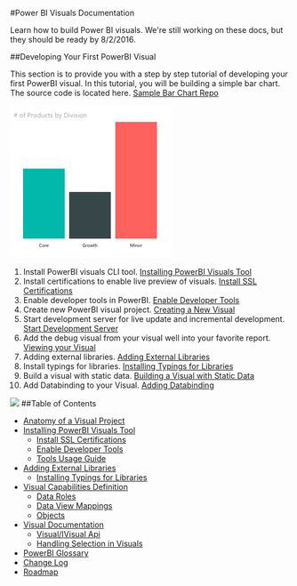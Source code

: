 #Power BI Visuals Documentation

Learn how to build Power BI visuals. We're still working on these docs, but they should be ready by 8/2/2016.
 
##Developing Your First PowerBI Visual
 
This section is to provide you with a step by step tutorial of developing your first PowerBI visual.
In this tutorial, you will be building a simple bar chart. The source code is located here. [Sample Bar Chart Repo](https://github.com/Microsoft/PowerBI-visuals-sampleBarChart)

![](Tutorial/images/SampleBarChart.png)

1. Install PowerBI visuals CLI tool. [Installing PowerBI Visuals Tool](tools/README.md#installation)
2. Install certifications to enable live preview of visuals. [Install SSL Certifications](tools/CertificateSetup.md)
3. Enable developer tools in PowerBI. [Enable Developer Tools](tools/DebugVisualSetup.md)
4. Create new PowerBI visual project. [Creating a New Visual](tools/usage.md#creating-a-new-visual)
5. Start development server for live update and incremental development. [Start Development Server](tools/usage.md#testing-your-visual-in-powerbi)
6. Add the debug visual from your visual well into your favorite report. [Viewing your Visual](tools/usage.md#viewing-your-visual-in-powerbi)
7. Adding external libraries. [Adding External Libraries](Tutorial/ExternalLibraries.md)
8. Install typings for libraries. [Installing Typings for Libraries](Tutorial/Typings.md)
9. Build a visual with static data. [Building a Visual with Static Data](Tutorial/StaticVisual.md)
10. Add Databinding to your Visual. [Adding Databinding](Tutorial/DataBinding.md)

![](http://www.animatedgif.net/underconstruction/5consbar2_e0.gif)
##Table of Contents

* [Anatomy of a Visual Project](VisualProject.md)
* [Installing PowerBI Visuals Tool](tools/README.md#installation)
    * [Install SSL Certifications](tools/CertificateSetup.md)
    * [Enable Developer Tools](tools/DebugVisualSetup.md)
    * [Tools Usage Guide](tools/usage.md)
* [Adding External Libraries](Tutorial/ExternalLibraries.md)
    * [Installing Typings for Libraries](Tutorial/Typings.md)
* [Visual Capabilities Definition](Capabilities/Capabilities.md)
    * [Data Roles](Capabilities/Capabilities.md#define-the-data-fields-your-visual-expects---dataroles)
    * [Data View Mappings](Capabilities/DataViewMappings.md)
    * [Objects](Capabilities/Objects.md)
* [Visual Documentation](Visual/Visual.md)
    * [Visual/IVisual Api](Visual/IVisualApi.md)
    * [Handling Selection in Visuals](Visual/Selection.md)
* [PowerBI Glossary](Glossary.md)
* [Change Log](ChangeLog.md)
* [Roadmap](Roadmap/README.md)
